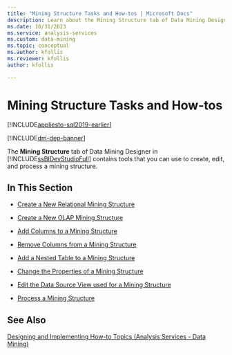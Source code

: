 ```yaml
---
title: "Mining Structure Tasks and How-tos | Microsoft Docs"
description: Learn about the Mining Structure tab of Data Mining Designer in SQL Server Data Tools that contains tools to create, edit, and process a mining structure.
ms.date: 10/31/2023
ms.service: analysis-services
ms.custom: data-mining
ms.topic: conceptual
ms.author: kfollis
ms.reviewer: kfollis
author: kfollis

---
```

# Mining Structure Tasks and How-tos
[!INCLUDE[appliesto-sql2019-earlier](../includes/appliesto-sql2019-earlier.md)]

[!INCLUDE[dm-dep-banner](../includes/dm-dep-banner.md)]

  The **Mining Structure** tab of Data Mining Designer in [!INCLUDE[ssBIDevStudioFull](../includes/ssbidevstudiofull-md.md)] contains tools that you can use to create, edit, and process a mining structure.  
  
## In This Section  
  
-   [Create a New Relational Mining Structure](../../analysis-services/data-mining/create-a-new-relational-mining-structure.md)  
  
-   [Create a New OLAP Mining Structure](../../analysis-services/data-mining/create-a-new-olap-mining-structure.md)  
  
-   [Add Columns to a Mining Structure](../../analysis-services/data-mining/add-columns-to-a-mining-structure.md)  
  
-   [Remove Columns from a Mining Structure](../../analysis-services/data-mining/remove-columns-from-a-mining-structure.md)  
  
-   [Add a Nested Table to a Mining Structure](../../analysis-services/data-mining/add-a-nested-table-to-a-mining-structure.md)  
  
-   [Change the Properties of a Mining Structure](../../analysis-services/data-mining/change-the-properties-of-a-mining-structure.md)  
  
-   [Edit the Data Source View used for a Mining Structure](../../analysis-services/data-mining/edit-the-data-source-view-used-for-a-mining-structure.md)  
  
-   [Process a Mining Structure](../../analysis-services/data-mining/process-a-mining-structure.md)  
  
  
## See Also  
 [Designing and Implementing How-to Topics (Analysis Services - Data Mining)](/previous-versions/sql/sql-server-2008-r2/bb522452(v=sql.105))  
  
